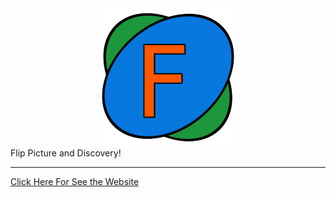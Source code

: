 <div align="center"> 
   <img  src="https://github.com/Artur-Cavalcante/flip-picture/blob/migrate_to_react/FlipPictureLogo.png">
</div>
Flip Picture and Discovery!


------

<a href="https://artur-cavalcante.github.io/flip-picture/" target="_blank">Click Here For See the Website<a/>

